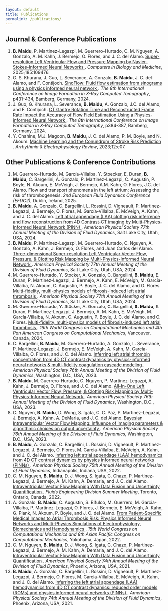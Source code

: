 ```yaml
---
layout: default
title: Publications
permalink: /publications/
---
```


<h2>Journal & Conference Publications</h2>
<ol>
  <li>
    <b>B. Maidu</b>, P. Martinez-Legazpi, M. Guerrero-Hurtado, C. M. Nguyen, A. Gonzalo, 
    A. M. Kahn, J. Bermejo, O. Flores, and J. C. del Alamo. 
    <a href="https://doi.org/10.1016/j.compbiomed.2024.109476">
      Super-resolution Left Ventricular Flow and Pressure Mapping by Navier-Stokes-Informed Neural Networks
    </a>. 
    <i>Computers in Biology and Medicine</i>, 2025;185:109476.
  </li>
  
  <li>
    G. S. Khurana, J. Guo, L. Severance, A. Gonzalo, <b>B. Maidu</b>, J. C. del Alamo, and F. Contijoch. 
    <a href="https://www.ct-meeting.org/data/ProceedingsCTMeeting2024.pdf">
      SinoFlow: Fluid flow estimation from sinograms using a physics informed neural network
    </a>. 
    <i>The 8th International Conference on Image Formation in X-Ray Computed Tomography</i>, p431-434, Bamberg, Germany, 2024.
  </li>
  
  <li>
    J. Guo, G. Khurana, L. Severance, <b>B. Maidu</b>, A. Gonzalo, J.C. del Alamo, and F. Contijoch. 
    <a href="https://www.ct-meeting.org/data/ProceedingsCTMeeting2024.pdf">
      CT Gantry Rotation Time and Reconstructed Frame Rate Impact the Accuracy of Flow Field Estimation Using a Physics-informed Neural Network
    </a>. 
    <i>The 8th International Conference on Image Formation in X-Ray Computed Tomography</i>, p384-387, Bamberg, Germany, 2024.
  </li>
  
  <li>
    Y. Chahine, M.J. Magoon, <b>B. Maidu</b>, J. C. del Alamo, P. M. Boyle, and N. Akoum. 
    <a href="https://doi.org/10.15420/aer.2022.34">
      Machine Learning and the Conundrum of Stroke Risk Prediction
    </a>. 
    <i>Arrhythmia & Electrophysiology Review</i>, 2023;12:e07.
  </li>
</ol>


<h2>Other Publications & Conference Contributions</h2>
<ol>
  <li>
    M. Guerrero-Hurtado, M. García-Villalba, Y. Stoecker, E. Duran, <b>B. Maidu</b>, C. Bargellini, 
    A. Gonzalo, P. Martinez-Legazpi, C. Augustin, P. Boyle, N. Akoum, E. McVeigh, J. Bermejo, A.M. Kahn, 
    O. Flores, J.C. del Alamo. 
    Flow and transport phenomena in the left atrium: Assessing the risk of thrombogenesis. 
    <i>2nd European Fluid Dynamics Conference (EFDC2)</i>, Dublin, Ireland, 2025.
  </li>

  <li>
    <b>B. Maidu</b>, A. Gonzalo, C. Bargellini, L. Rossini, D. Vigneault, P. Martinez-Legazpi, J. Bermejo, 
    O. Flores, M. García-Villalba, E. McVeigh, A. Kahn, and J. C. del Alamo. 
    <a href="https://meetings.aps.org/Meeting/DFD24/Session/X03.3">
      Left atrial appendage (LAA) clotting risk inferrence and flow reconstruction from 4D Contrast-CT imaging by Multi-Physics-Informed Neural Network (PINN)
    </a>. 
    <i>American Physical Society 77th Annual Meeting of the Division of Fluid Dynamics</i>, Salt Lake City, Utah, USA, 2024.
  </li>

  <li>
    <b>B. Maidu</b>, P. Martinez-Legazpi, M. Guerrero-Hurtado, C. Nguyen, A. Gonzalo, A. Kahn, J. Bermejo, O. Flores, 
    and Juan Carlos del Alamo. 
    <a href="https://meetings.aps.org/Meeting/DFD24/Session/X03.4">
      Three-dimensional Super-resolution Left Ventricular Vector Flow, Pressure, & Clotting Risk Mapping by Multi-Physics-Informed Neural Network
    </a>. 
    <i>American Physical Society 77th Annual Meeting of the Division of Fluid Dynamics</i>, Salt Lake City, Utah, USA, 2024.
  </li>

  <li>
    M. Guerrero-Hurtado, Y. Stocker, A. Gonzalo, C. Bargellini, <b>B. Maidu</b>, E. Duran, P. Martinez-Legazpi, J. Bermejo, 
    A. Kahn, E. McVeigh, M. García-Villalba, N. Akoum, C. Augustin, P. Boyle, J. C. del Alamo, and O. Flores. 
    <a href="https://meetings.aps.org/Meeting/DFD24/Session/R01.3">
      Multi-fidelity, multi-physics models of fibrosis-induced left atrial thrombosis
    </a>. 
    <i>American Physical Society 77th Annual Meeting of the Division of Fluid Dynamics</i>, Salt Lake City, Utah, USA, 2024.
  </li>

  <li>
    M. Guerrero-Hurtado, Y. Stöcker, A. Gonzalo, C. Bargellini, <b>B. Maidu</b>, E. Duran, P. Martinez-Legazpi, J. Bermejo, 
    A. M. Kahn, E. McVeigh, M. García-Villalba, N. Akoum, C. Augustin, P. Boyle, J. C. del Álamo, and O. Flores. 
    <a href="https://storage.googleapis.com/usacm_static_shared/wccm2024/WCCM%20Program%20-%20Website.pdf">
      Multi-fidelity, multi-physics models of fibrosis-induced left atrial thrombosis
    </a>. 
    <i>16th World Congress on Computational Mechanics and 4th Pan American Congress on Computational Mechanics</i>, Vancouver, Canada, 2024.
  </li>

  <li>
    C. Bargellini, <b>B. Maidu</b>, M. Guerrero-Hurtado, A. Gonzalo, L. Severance, P. Martinez-Legazpi, J. Bermejo, 
    E. McVeigh, A. Kahn, M. García-Villalba, O. Flores, and J. C. del Alamo. 
    <a href="https://meetings.aps.org/Meeting/DFD23/Session/L06.4">
      Inferring left atrial thrombin concentration from 4D CT contrast dynamics by physics-informed neural networks & multi-fidelity coagulation cascade modeling
    </a>. 
    <i>American Physical Society 76th Annual Meeting of the Division of Fluid Dynamics</i>, Washington, D.C., USA, 2023.
  </li>

  <li>
    <b>B. Maidu</b>, M. Guerrero-Hurtado, C. Nguyen, P. Martinez-Legazpi, A. Kahn, J. Bermejo, O. Flores, and J. C. del Alamo. 
    <a href="https://meetings.aps.org/Meeting/DFD23/Session/T01.1">
      All-In-One Left Ventricular Vector Flow, Pressure, & Clotting Risk Mapping by Multi-Physics-Informed Neural Network
    </a>. 
    <i>American Physical Society 76th Annual Meeting of the Division of Fluid Dynamics</i>, Washington, D.C., USA, 2023.
  </li>

  <li>
    C. Nguyen, <b>B. Maidu</b>, D. Wong, S. Igata, C. C. Paz, P. Martinez-Legazpi, J. Bermejo, A. Kahn, A. DeMaria, and J. C. del Alamo. 
    <a href="https://meetings.aps.org/Meeting/DFD23/Session/T01.3">
      Bayesian Intraventricular Vector Flow Mapping: Influence of imaging parameters & algorithmic choices on output uncertainty
    </a>. 
    <i>American Physical Society 76th Annual Meeting of the Division of Fluid Dynamics</i>, Washington, D.C., USA, 2023.
  </li>

  <li>
    <b>B. Maidu</b>, A. Gonzalo, C. Bargellini, L. Rossini, D. Vigneault, P. Martinez-Legazpi, J. Bermejo, O. Flores, 
    M. Garcia-Villalba, E. McVeigh, A. Kahn, and J. C. del Alamo. 
    <a href="https://meetings.aps.org/Meeting/DFD22/Session/Z05.4">
      Inferring left atrial appendage (LAA) hemodynamics from 4D CT contrast dynamics by physics informed neural networks (PINNs)
    </a>. 
    <i>American Physical Society 75th Annual Meeting of the Division of Fluid Dynamics</i>, Indianapolis, Indiana, USA, 2022.
  </li>

  <li>
    C. M. Nguyen, <b>B. Maidu</b>, D. J. Wong, S. Igata, C. Chazo, P.  Martinez-Legazpi, J. Bermejo, A. M. Kahn, A. Demaria, and J. C. del Alamo. 
    <a href="https://event.asme.org/Events/media/library/resources/fedsm/FEDSM22_Program_Final.pdf">
      Intraventricular Vector Flow Mapping With Data Fusion and Uncertainty Quantification
    </a>. 
    <i>Fluids Engineering Division Summer Meeting</i>, Toronto, Ontario, Canada, 2022.
  </li>

  <li>
    A. Gonzalo, <b>B. Maidu</b>, C. Augustin, S. Bifulco, M. Guerrero, M. Garcia-Villalba, P. Martinez-Legazpi, O. Flores, J. Bermejo, 
    E. McVeigh, A. Kahn, G. Plank, N. Akoum, P. Boyle, and J. C. del Alamo. 
    <a href="https://www.wccm2022.org/dl/index/program_book.pdf">
      From Patient-Specific Medical Images to Atrial Thrombosis Risk: Physics Informed Neural Networks and Multi-Physics Simulations of Electrophysiology, Biomechanics and Hemodynamics
    </a>. 
    <i>15th World Congress on Computational Mechanics and 8th Asian Pacific Congress on Computational Mechanics</i>, Yokohama, Japan, 2022.
  </li>

  <li>
    C. M. Nguyen, <b>B. Maidu</b>, D. J. Wong, S. Igata, C. Chazo, P.  Martinez-Legazpi, J. Bermejo, A. M. Kahn, A. Demaria, and J. C. del Alamo. 
    <a href="https://ui.adsabs.harvard.edu/abs/2021APS..DFDE28001N/abstract">
      Intraventricular Vector Flow Mapping With Data Fusion and Uncertainty Quantification
    </a>. 
    <i>American Physical Society 74th Annual Meeting of the Division of Fluid Dynamics</i>, Phoenix, Arizona, USA, 2021.
  </li>

  <li>
    <b>B. Maidu</b>, A. Gonzalo, C. Bargellini, L. Rossini, D. Vigneault, P. Martinez-Legazpi, J. Bermejo, O. Flores, 
    M. Garcia-Villalba, E. McVeigh, A. Kahn, and J. C. del Alamo. 
    <a href="https://ui.adsabs.harvard.edu/abs/2021APS..DFDH14002M/abstract">
      Inferring the left atrial appendage (LAA) hemodynamics from 4D CT contrast dynamics: reduced order models (ROMs) and physics informed neural networks (PINNs)
    </a>. 
    <i>American Physical Society 74th Annual Meeting of the Division of Fluid Dynamics</i>, Phoenix, Arizona, USA, 2021.
  </li>
</ol>
